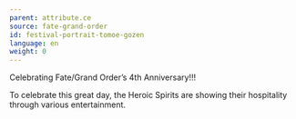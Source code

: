 ```yaml
---
parent: attribute.ce
source: fate-grand-order
id: festival-portrait-tomoe-gozen
language: en
weight: 0
---
```


Celebrating Fate/Grand Order’s 4th Anniversary!!!

To celebrate this great day, the Heroic Spirits are showing their hospitality through various entertainment.
